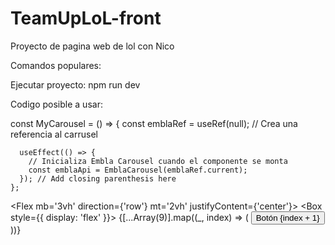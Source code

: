 # TeamUpLoL-front
Proyecto de pagina web de lol con Nico

Comandos populares:

Ejecutar proyecto: npm run dev









Codigo posible a usar:

 const MyCarousel = () => {
      const emblaRef = useRef(null); // Crea una referencia al carrusel
    
      useEffect(() => {
        // Inicializa Embla Carousel cuando el componente se monta
        const emblaApi = EmblaCarousel(emblaRef.current);
      }); // Add closing parenthesis here
    };  

 <Flex mb='3vh' direction={'row'} mt='2vh' justifyContent={'center'}>
                <Box ref={emblaRef}>
                  <Box style={{ display: 'flex' }}>
                    {[...Array(9)].map((_, index) => (
                      <Box key={index} w="100%" p={4} borderWidth="1px" borderRadius="md" shadow="md">
                        <Button>Botón {index + 1}</Button>
                      </Box>
                    ))}
                  </Box>
                </Box>